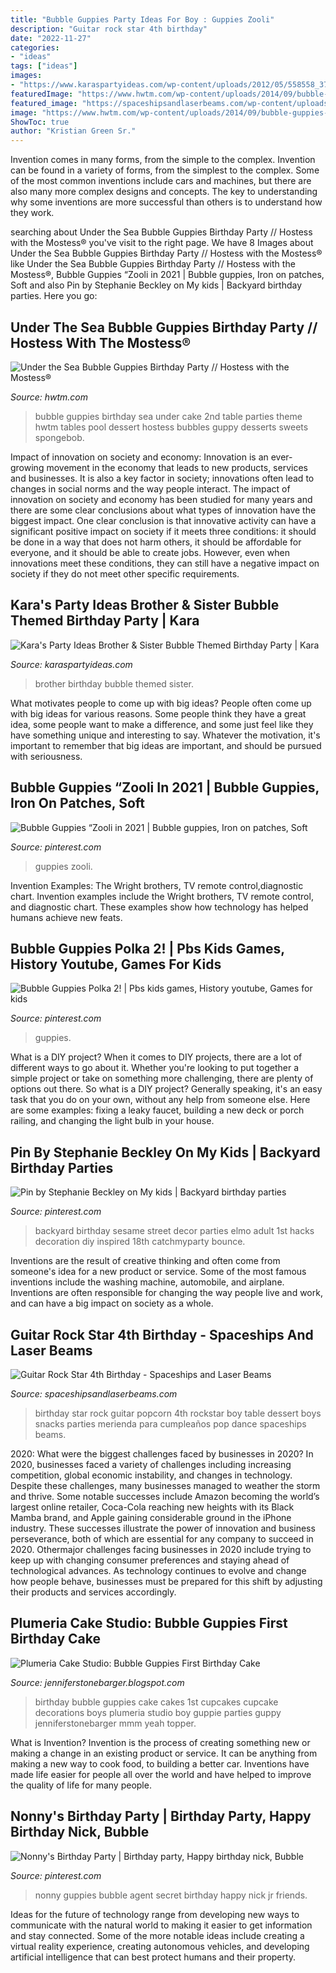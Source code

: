 ```yaml
---
title: "Bubble Guppies Party Ideas For Boy : Guppies Zooli"
description: "Guitar rock star 4th birthday"
date: "2022-11-27"
categories:
- "ideas"
tags: ["ideas"]
images:
- "https://www.karaspartyideas.com/wp-content/uploads/2012/05/558558_3795704175629_1367962226_3439203_1337649551_n_577x866.jpg"
featuredImage: "https://www.hwtm.com/wp-content/uploads/2014/09/bubble-guppies-dessert-table.jpg"
featured_image: "https://spaceshipsandlaserbeams.com/wp-content/uploads/2013/02/guitar-rock-star-hero-birthday-party-food-popcorn-ideas-648x975.jpg"
image: "https://www.hwtm.com/wp-content/uploads/2014/09/bubble-guppies-dessert-table.jpg"
ShowToc: true
author: "Kristian Green Sr."
---
```



Invention comes in many forms, from the simple to the complex.
Invention can be found in a variety of forms, from the simplest to the complex. Some of the most common inventions include cars and machines, but there are also many more complex designs and concepts. The key to understanding why some inventions are more successful than others is to understand how they work.

	

		
searching about Under the Sea Bubble Guppies Birthday Party // Hostess with the Mostess® you've visit to the right page. We have 8 Images about Under the Sea Bubble Guppies Birthday Party // Hostess with the Mostess® like Under the Sea Bubble Guppies Birthday Party // Hostess with the Mostess®, Bubble Guppies “Zooli in 2021 | Bubble guppies, Iron on patches, Soft and also Pin by Stephanie Beckley on My kids | Backyard birthday parties. Here you go:
		
    
## Under The Sea Bubble Guppies Birthday Party // Hostess With The Mostess®

<img loading=lazy src="https://www.hwtm.com/wp-content/uploads/2014/09/bubble-guppies-dessert-table.jpg" onerror="this.onerror=null;this.src='https://tse4.mm.bing.net/th?id=OIP.y7vFG3I6f9upX1zrZVX-7gHaKM&amp;pid=15.1';" alt="Under the Sea Bubble Guppies Birthday Party // Hostess with the Mostess®">

_Source: hwtm.com_

>bubble guppies birthday sea under cake 2nd table parties theme hwtm tables pool dessert hostess bubbles guppy desserts sweets spongebob. 

	

Impact of innovation on society and economy:
Innovation is an ever-growing movement in the economy that leads to new products, services and businesses. It is also a key factor in society; innovations often lead to changes in social norms and the way people interact. The impact of innovation on society and economy has been studied for many years and there are some clear conclusions about what types of innovation have the biggest impact. 
One clear conclusion is that innovative activity can have a significant positive impact on society if it meets three conditions: it should be done in a way that does not harm others, it should be affordable for everyone, and it should be able to create jobs. However, even when innovations meet these conditions, they can still have a negative impact on society if they do not meet other specific requirements.

    
## Kara&#039;s Party Ideas Brother &amp; Sister Bubble Themed Birthday Party | Kara

<img loading=lazy src="https://www.karaspartyideas.com/wp-content/uploads/2012/05/558558_3795704175629_1367962226_3439203_1337649551_n_577x866.jpg" onerror="this.onerror=null;this.src='https://tse4.mm.bing.net/th?id=OIP.GrN7vYKxms7oPea1i9hLKwHaLH&amp;pid=15.1';" alt="Kara&#039;s Party Ideas Brother &amp; Sister Bubble Themed Birthday Party | Kara">

_Source: karaspartyideas.com_

>brother birthday bubble themed sister. 

	

What motivates people to come up with big ideas?
People often come up with big ideas for various reasons. Some people think they have a great idea, some people want to make a difference, and some just feel like they have something unique and interesting to say. Whatever the motivation, it's important to remember that big ideas are important, and should be pursued with seriousness.

    
## Bubble Guppies “Zooli In 2021 | Bubble Guppies, Iron On Patches, Soft

<img loading=lazy src="https://i.pinimg.com/736x/e4/31/d2/e431d2c910f6ead22f3db59bf6a274d1.jpg" onerror="this.onerror=null;this.src='https://tse2.mm.bing.net/th?id=OIP.8d5nXNKXSHJORFZtpFZHsAHaQc&amp;pid=15.1';" alt="Bubble Guppies “Zooli in 2021 | Bubble guppies, Iron on patches, Soft">

_Source: pinterest.com_

>guppies zooli. 

	

Invention Examples: The Wright brothers, TV remote control,diagnostic chart.
Invention examples include the Wright brothers, TV remote control, and diagnostic chart. These examples show how technology has helped humans achieve new feats.

    
## Bubble Guppies Polka 2! | Pbs Kids Games, History Youtube, Games For Kids

<img loading=lazy src="https://i.pinimg.com/736x/d6/2f/6d/d62f6de61ed483970896063645bd10cd--bubble-guppies-july-th.jpg" onerror="this.onerror=null;this.src='https://tse1.mm.bing.net/th?id=OIP.-oBHxLUGhHfZGYvb9Wuj0gHaFj&amp;pid=15.1';" alt="Bubble Guppies Polka 2! | Pbs kids games, History youtube, Games for kids">

_Source: pinterest.com_

>guppies. 

	

What is a DIY project?
When it comes to DIY projects, there are a lot of different ways to go about it. Whether you're looking to put together a simple project or take on something more challenging, there are plenty of options out there. So what is a DIY project? Generally speaking, it's an easy task that you do on your own, without any help from someone else. Here are some examples: fixing a leaky faucet, building a new deck or porch railing, and changing the light bulb in your house.

    
## Pin By Stephanie Beckley On My Kids | Backyard Birthday Parties

<img loading=lazy src="https://i.pinimg.com/736x/c8/38/db/c838db6dde67f4dd5a5c2d5c4e62d063--th-birthday-party-birthday-party-ideas.jpg" onerror="this.onerror=null;this.src='https://tse4.mm.bing.net/th?id=OIP.RsO0QIWySIleg44VUUMVsgHaE7&amp;pid=15.1';" alt="Pin by Stephanie Beckley on My kids | Backyard birthday parties">

_Source: pinterest.com_

>backyard birthday sesame street decor parties elmo adult 1st hacks decoration diy inspired 18th catchmyparty bounce. 

	

Inventions are the result of creative thinking and often come from someone's idea for a new product or service. Some of the most famous inventions include the washing machine, automobile, and airplane. Inventions are often responsible for changing the way people live and work, and can have a big impact on society as a whole.

    
## Guitar Rock Star 4th Birthday - Spaceships And Laser Beams

<img loading=lazy src="https://spaceshipsandlaserbeams.com/wp-content/uploads/2013/02/guitar-rock-star-hero-birthday-party-food-popcorn-ideas-648x975.jpg" onerror="this.onerror=null;this.src='https://tse4.mm.bing.net/th?id=OIP.UM4oQ7vmRVT7EtwvjuuJTQHaLJ&amp;pid=15.1';" alt="Guitar Rock Star 4th Birthday - Spaceships and Laser Beams">

_Source: spaceshipsandlaserbeams.com_

>birthday star rock guitar popcorn 4th rockstar boy table dessert boys snacks parties merienda para cumpleaños pop dance spaceships beams. 

	

2020: What were the biggest challenges faced by businesses in 2020?
In 2020, businesses faced a variety of challenges including increasing competition, global economic instability, and changes in technology. Despite these challenges, many businesses managed to weather the storm and thrive. Some notable successes include Amazon becoming the world’s largest online retailer, Coca-Cola reaching new heights with its Black Mamba brand, and Apple gaining considerable ground in the iPhone industry.
These successes illustrate the power of innovation and business perseverance, both of which are essential for any company to succeed in 2020. Othermajor challenges facing businesses in 2020 include trying to keep up with changing consumer preferences and staying ahead of technological advances. As technology continues to evolve and change how people behave, businesses must be prepared for this shift by adjusting their products and services accordingly.

    
## Plumeria Cake Studio: Bubble Guppies First Birthday Cake

<img loading=lazy src="http://1.bp.blogspot.com/-Cf3IW-qySxY/T91rvE-izAI/AAAAAAAACsA/yLwjQutqY2w/s1600/101_4938.JPG" onerror="this.onerror=null;this.src='https://tse1.mm.bing.net/th?id=OIP.XS-oamM96EuNdi_GtrhAQwHaJ4&amp;pid=15.1';" alt="Plumeria Cake Studio: Bubble Guppies First Birthday Cake">

_Source: jenniferstonebarger.blogspot.com_

>birthday bubble guppies cake cakes 1st cupcakes cupcake decorations boys plumeria studio boy guppie parties guppy jenniferstonebarger mmm yeah topper. 

	

What is Invention?
Invention is the process of creating something new or making a change in an existing product or service. It can be anything from making a new way to cook food, to building a better car. Inventions have made life easier for people all over the world and have helped to improve the quality of life for many people.

    
## Nonny&#039;s Birthday Party | Birthday Party, Happy Birthday Nick, Bubble

<img loading=lazy src="https://i.pinimg.com/736x/3f/75/66/3f7566a27685451cf0bdd4408d387a0d.jpg" onerror="this.onerror=null;this.src='https://tse2.mm.bing.net/th?id=OIP.Xl7gKQioCwW0WQixk44SPQHaEK&amp;pid=15.1';" alt="Nonny&#039;s Birthday Party | Birthday party, Happy birthday nick, Bubble">

_Source: pinterest.com_

>nonny guppies bubble agent secret birthday happy nick jr friends. 

	

Ideas for the future of technology range from developing new ways to communicate with the natural world to making it easier to get information and stay connected. Some of the more notable ideas include creating a virtual reality experience, creating autonomous vehicles, and developing artificial intelligence that can best protect humans and their property.

